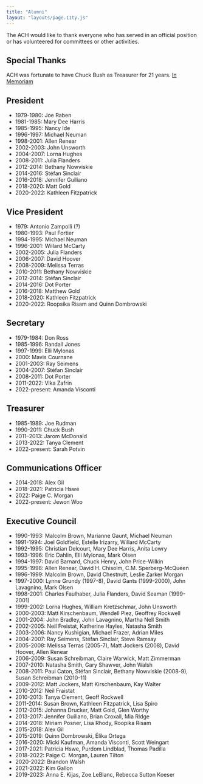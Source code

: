 ```yaml
---
title: "Alumni"
layout: "layouts/page.11ty.js"
---
```


The ACH would like to thank everyone who has served in an official position or has volunteered for committees or other activities.


## Special Thanks

ACH was fortunate to have Chuck Bush as Treasurer for 21 years. [In Memoriam](/news/2011/06/charles-douglas-bush-1948-2011/)


## President

- 1979-1980: Joe Raben
- 1981-1985: Mary Dee Harris
- 1985-1995: Nancy Ide
- 1996-1997: Michael Neuman
- 1998-2001: Allen Renear
- 2002-2003: John Unsworth
- 2004-2007: Lorna Hughes
- 2008-2011: Julia Flanders
- 2012-2014: Bethany Nowviskie
- 2014-2016: Stéfan Sinclair
- 2016-2018: Jennifer Guiliano
- 2018-2020: Matt Gold
- 2020-2022: Kathleen Fitzpatrick


## Vice President

- 1979: Antonio Zampolli (?)
- 1980-1993: Paul Fortier
- 1994-1995: Michael Neuman
- 1996-2001: Willard McCarty
- 2002-2005: Julia Flanders
- 2006-2007: David Hoover
- 2008-2009: Melissa Terras
- 2010-2011: Bethany Nowviskie
- 2012-2014: Stéfan Sinclair
- 2014-2016: Dot Porter
- 2016-2018: Matthew Gold
- 2018-2020: Kathleen Fitzpatrick
- 2020-2022: Roopsika Risam and Quinn Dombrowski


## Secretary

- 1979-1984: Don Ross
- 1985-1996: Randall Jones
- 1997-1999: Elli Mylonas
- 2000: Mavis Cournane
- 2001-2003: Ray Seimens
- 2004-2007: Stéfan Sinclair
- 2008-2011: Dot Porter
- 2011-2022: Vika Zafrin
- 2022-present: Amanda Visconti


## Treasurer

- 1985-1989: Joe Rudman
- 1990-2011: Chuck Bush
- 2011–2013: Jarom McDonald
- 2013-2022: Tanya Clement
- 2022-present: Sarah Potvin


## Communications Officer

- 2014-2018: Alex Gil
- 2018-2021: Patricia Hswe
- 2022: Paige C. Morgan
- 2022-present: Jewon Woo


## Executive Council

- 1990-1993: Malcolm Brown, Marianne Gaunt, Michael Neuman
- 1991-1994: Joel Goldfield, Estelle Irizarry, Willard McCarty
- 1992-1995: Christian Delcourt, Mary Dee Harris, Anita Lowry
- 1993-1996: Eric Dahlin, Elli Mylonas, Mark Olsen
- 1994-1997: David Barnard, Chuck Henry, John Price-Wilkin
- 1995-1998: Allen Renear, David H. Chisolm, C.M. Sperberg-McQueen
- 1996-1999: Malcolm Brown, David Chestnutt, Leslie Zarker Morgan
- 1997-2000: Lynne Grundy (1997-8), David Gants (1999-2000), John Lavagnino, Mark Olsen
- 1998-2001: Charles Faulhaber, Julia Flanders, David Seaman (1999-2001)
- 1999-2002: Lorna Hughes, William Kretzschmar, John Unsworth
- 2000-2003: Matt Kirschenbaum, Wendell Piez, Geoffrey Rockwell
- 2001-2004: John Bradley, John Lavagnino, Martha Nell Smith
- 2002-2005: Neil Freistat, Katherine Hayles, Natasha Smith
- 2003-2006: Nancy Kushigian, Michael Frazer, Adrian Miles
- 2004-2007: Ray Seimens, Stéfan Sinclair, Steve Ramsay
- 2005-2008: Melissa Terras (2005-7), Matt Jockers (2008), David Hoover, Allen Renear
- 2006-2009: Susan Schreibman, Claire Warwick, Matt Zimmerman
- 2007-2010: Natasha Smith, Gary Shawver, John Walsh
- 2008-2011: Paul Caton, Stéfan Sinclair, Bethany Nowviskie (2008-9), Susan Schreibman (2010-11)
- 2009-2012: Matt Jockers, Matt Kirschenbaum, Kay Walter
- 2010-2012: Neil Fraistat
- 2010-2013: Tanya Clement, Geoff Rockwell
- 2011-2014: Susan Brown, Kathleen Fitzpatrick, Lisa Spiro
- 2012-2015: Johanna Drucker, Matt Gold, Glen Worthy
- 2013-2017: Jennifer Guiliano, Brian Croxall, Mia Ridge
- 2014-2018: Miriam Posner, Lisa Rhody, Roopika Risam
- 2015-2018: Alex Gil
- 2015-2019: Quinn Dombrowski, Élika Ortega
- 2016-2020: Micki Kaufman, Amanda Visconti, Scott Weingart
- 2017-2021: Patricia Hswe, Purdom Lindblad, Thomas Padilla
- 2018-2022: Paige C. Morgan, Lauren Tilton
- 2020-2022: Brandon Walsh
- 2021-2022: Kim Gallon
- 2019-2023: Anna E. Kijas, Zoe LeBlanc, Rebecca Sutton Koeser

